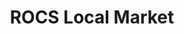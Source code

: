 ---
title: "ROCS Local Market"
url: /martinsburg/rocs-local-market-winchester-avenue/
shop: convenience
---